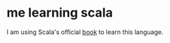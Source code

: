 # me learning scala

I am using Scala's official [book](https://docs.scala-lang.org/scala3/book/introduction.html) to learn this language.

